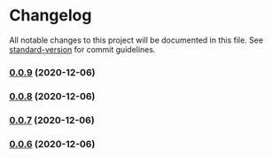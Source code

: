 # Changelog

All notable changes to this project will be documented in this file. See [standard-version](https://github.com/conventional-changelog/standard-version) for commit guidelines.

### [0.0.9](https://github.com/sickred/bhtbot/compare/v0.0.8...v0.0.9) (2020-12-06)

### [0.0.8](https://github.com/sickred/bhtbot/compare/v0.0.7...v0.0.8) (2020-12-06)

### [0.0.7](https://github.com/sickred/bhtbot/compare/v0.0.6...v0.0.7) (2020-12-06)

### [0.0.6](https://github.com/sickred/bhtbot/compare/v1.0.4...v0.0.6) (2020-12-06)
